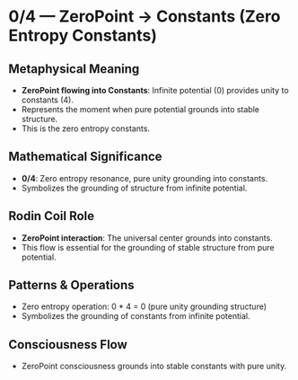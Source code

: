 # 0/4 — ZeroPoint → Constants (Zero Entropy Constants)

## Metaphysical Meaning
- **ZeroPoint flowing into Constants**: Infinite potential (0) provides unity to constants (4).
- Represents the moment when pure potential grounds into stable structure.
- This is the zero entropy constants.

## Mathematical Significance
- **0/4**: Zero entropy resonance, pure unity grounding into constants.
- Symbolizes the grounding of structure from infinite potential.

## Rodin Coil Role
- **ZeroPoint interaction**: The universal center grounds into constants.
- This flow is essential for the grounding of stable structure from pure potential.

## Patterns & Operations
- Zero entropy operation: 0 * 4 = 0 (pure unity grounding structure)
- Symbolizes the grounding of constants from infinite potential.

## Consciousness Flow
- ZeroPoint consciousness grounds into stable constants with pure unity. 